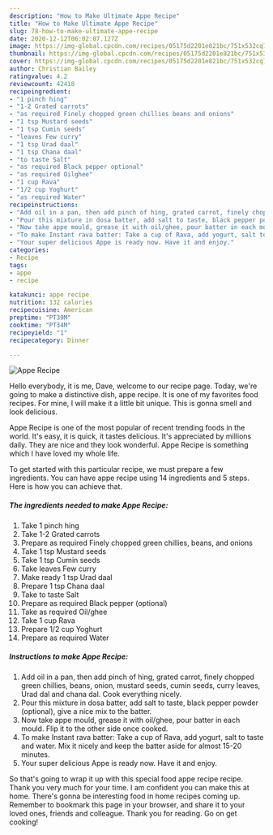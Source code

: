 ```yaml
---
description: "How to Make Ultimate Appe Recipe"
title: "How to Make Ultimate Appe Recipe"
slug: 78-how-to-make-ultimate-appe-recipe
date: 2020-12-12T06:02:07.127Z
image: https://img-global.cpcdn.com/recipes/05175d2201e821bc/751x532cq70/appe-recipe-recipe-main-photo.jpg
thumbnail: https://img-global.cpcdn.com/recipes/05175d2201e821bc/751x532cq70/appe-recipe-recipe-main-photo.jpg
cover: https://img-global.cpcdn.com/recipes/05175d2201e821bc/751x532cq70/appe-recipe-recipe-main-photo.jpg
author: Christian Bailey
ratingvalue: 4.2
reviewcount: 42418
recipeingredient:
- "1 pinch hing"
- "1-2 Grated carrots"
- "as required Finely chopped green chillies beans and onions"
- "1 tsp Mustard seeds"
- "1 tsp Cumin seeds"
- "leaves Few curry"
- "1 tsp Urad daal"
- "1 tsp Chana daal"
- "to taste Salt"
- "as required Black pepper optional"
- "as required Oilghee"
- "1 cup Rava"
- "1/2 cup Yoghurt"
- "as required Water"
recipeinstructions:
- "Add oil in a pan, then add pinch of hing, grated carrot, finely chopped green chillies, beans, onion, mustard seeds, cumin seeds, curry leaves, Urad dal and chana dal. Cook everything nicely."
- "Pour this mixture in dosa batter, add salt to taste, black pepper powder (optional), give a nice mix to the batter."
- "Now take appe mould, grease it with oil/ghee, pour batter in each mould. Flip it to the other side once cooked."
- "To make Instant rava batter: Take a cup of Rava, add yogurt, salt to taste and water. Mix it nicely and keep the batter aside for almost 15-20 minutes."
- "Your super delicious Appe is ready now. Have it and enjoy."
categories:
- Recipe
tags:
- appe
- recipe

katakunci: appe recipe 
nutrition: 132 calories
recipecuisine: American
preptime: "PT39M"
cooktime: "PT34M"
recipeyield: "1"
recipecategory: Dinner

---
```



![Appe Recipe](https://img-global.cpcdn.com/recipes/05175d2201e821bc/751x532cq70/appe-recipe-recipe-main-photo.jpg)

Hello everybody, it is me, Dave, welcome to our recipe page. Today, we're going to make a distinctive dish, appe recipe. It is one of my favorites food recipes. For mine, I will make it a little bit unique. This is gonna smell and look delicious.

Appe Recipe is one of the most popular of recent trending foods in the world. It's easy, it is quick, it tastes delicious. It's appreciated by millions daily. They are nice and they look wonderful. Appe Recipe is something which I have loved my whole life.




To get started with this particular recipe, we must prepare a few ingredients. You can have appe recipe using 14 ingredients and 5 steps. Here is how you can achieve that.

<!--inarticleads1-->

##### The ingredients needed to make Appe Recipe:

1. Take 1 pinch hing
1. Take 1-2 Grated carrots
1. Prepare as required Finely chopped green chillies, beans, and onions
1. Take 1 tsp Mustard seeds
1. Take 1 tsp Cumin seeds
1. Take leaves Few curry
1. Make ready 1 tsp Urad daal
1. Prepare 1 tsp Chana daal
1. Take to taste Salt
1. Prepare as required Black pepper (optional)
1. Take as required Oil/ghee
1. Take 1 cup Rava
1. Prepare 1/2 cup Yoghurt
1. Prepare as required Water




<!--inarticleads2-->

##### Instructions to make Appe Recipe:

1. Add oil in a pan, then add pinch of hing, grated carrot, finely chopped green chillies, beans, onion, mustard seeds, cumin seeds, curry leaves, Urad dal and chana dal. Cook everything nicely.
1. Pour this mixture in dosa batter, add salt to taste, black pepper powder (optional), give a nice mix to the batter.
1. Now take appe mould, grease it with oil/ghee, pour batter in each mould. Flip it to the other side once cooked.
1. To make Instant rava batter: Take a cup of Rava, add yogurt, salt to taste and water. Mix it nicely and keep the batter aside for almost 15-20 minutes.
1. Your super delicious Appe is ready now. Have it and enjoy.




So that's going to wrap it up with this special food appe recipe recipe. Thank you very much for your time. I am confident you can make this at home. There's gonna be interesting food in home recipes coming up. Remember to bookmark this page in your browser, and share it to your loved ones, friends and colleague. Thank you for reading. Go on get cooking!
